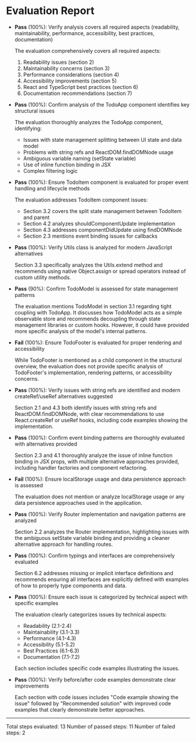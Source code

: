 # Evaluation Report

- **Pass** (100%): Verify analysis covers all required aspects (readability, maintainability, performance, accessibility, best practices, documentation)
  
  The evaluation comprehensively covers all required aspects:
  1. Readability issues (section 2)
  2. Maintainability concerns (section 3)
  3. Performance considerations (section 4)
  4. Accessibility improvements (section 5)
  5. React and TypeScript best practices (section 6)
  6. Documentation recommendations (section 7)

- **Pass** (100%): Confirm analysis of the TodoApp component identifies key structural issues
  
  The evaluation thoroughly analyzes the TodoApp component, identifying:
  - Issues with state management splitting between UI state and data model
  - Problems with string refs and ReactDOM.findDOMNode usage
  - Ambiguous variable naming (setState variable)
  - Use of inline function binding in JSX
  - Complex filtering logic

- **Pass** (100%): Ensure TodoItem component is evaluated for proper event handling and lifecycle methods
  
  The evaluation addresses TodoItem component issues:
  - Section 3.2 covers the split state management between TodoItem and parent
  - Section 4.2 analyzes shouldComponentUpdate implementation
  - Section 4.3 addresses componentDidUpdate using findDOMNode
  - Section 2.3 mentions event binding issues for callbacks

- **Pass** (100%): Verify Utils class is analyzed for modern JavaScript alternatives
  
  Section 3.3 specifically analyzes the Utils.extend method and recommends using native Object.assign or spread operators instead of custom utility methods.

- **Pass** (90%): Confirm TodoModel is assessed for state management patterns
  
  The evaluation mentions TodoModel in section 3.1 regarding tight coupling with TodoApp. It discusses how TodoModel acts as a simple observable store and recommends decoupling through state management libraries or custom hooks. However, it could have provided more specific analysis of the model's internal patterns.

- **Fail** (100%): Ensure TodoFooter is evaluated for proper rendering and accessibility
  
  While TodoFooter is mentioned as a child component in the structural overview, the evaluation does not provide specific analysis of TodoFooter's implementation, rendering patterns, or accessibility concerns.

- **Pass** (100%): Verify issues with string refs are identified and modern createRef/useRef alternatives suggested
  
  Section 2.1 and 4.3 both identify issues with string refs and ReactDOM.findDOMNode, with clear recommendations to use React.createRef or useRef hooks, including code examples showing the implementation.

- **Pass** (100%): Confirm event binding patterns are thoroughly evaluated with alternatives provided
  
  Section 2.3 and 4.1 thoroughly analyze the issue of inline function binding in JSX props, with multiple alternative approaches provided, including handler factories and component refactoring.

- **Fail** (100%): Ensure localStorage usage and data persistence approach is assessed
  
  The evaluation does not mention or analyze localStorage usage or any data persistence approaches used in the application.

- **Pass** (100%): Verify Router implementation and navigation patterns are analyzed
  
  Section 2.2 analyzes the Router implementation, highlighting issues with the ambiguous setState variable binding and providing a cleaner alternative approach for handling routes.

- **Pass** (100%): Confirm typings and interfaces are comprehensively evaluated
  
  Section 6.2 addresses missing or implicit interface definitions and recommends ensuring all interfaces are explicitly defined with examples of how to properly type components and data.

- **Pass** (100%): Ensure each issue is categorized by technical aspect with specific examples
  
  The evaluation clearly categorizes issues by technical aspects:
  - Readability (2.1-2.4)
  - Maintainability (3.1-3.3)
  - Performance (4.1-4.3)
  - Accessibility (5.1-5.2)
  - Best Practices (6.1-6.3)
  - Documentation (7.1-7.2)
  
  Each section includes specific code examples illustrating the issues.

- **Pass** (100%): Verify before/after code examples demonstrate clear improvements
  
  Each section with code issues includes "Code example showing the issue" followed by "Recommended solution" with improved code examples that clearly demonstrate better approaches.

---

Total steps evaluated: 13
Number of passed steps: 11
Number of failed steps: 2